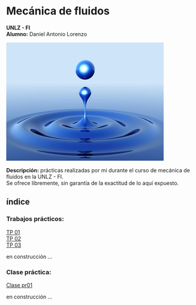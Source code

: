 # Mecánica de fluidos
__UNLZ - FI__   
__Alumno:__ Daniel Antonio Lorenzo 

![fluid-mechanics.jpg](img/fluid-mechanics.jpg)

__Descripción:__ prácticas realizadas por mi durante el curso de mecánica de fluidos en la UNLZ - FI.   
Se ofrece libremente, sin garantía de la exactitud de lo aquí expuesto.
## índice

### Trabajos prácticos:      
[TP 01](https://nbviewer.jupyter.org/github/daniel-lorenzo/Mecanica_de_fluidos/blob/master/TP_01.ipynb)   
[TP 02](https://nbviewer.jupyter.org/github/daniel-lorenzo/Mecanica_de_fluidos/blob/master/TP_02.ipynb)    
[TP 03](https://nbviewer.jupyter.org/github/daniel-lorenzo/Mecanica_de_fluidos/blob/master/TP_03.ipynb)

en construcción ... 

### Clase práctica:
[Clase pr01](https://nbviewer.jupyter.org/github/daniel-lorenzo/Mecanica_de_fluidos/blob/master/clase_p01.ipynb)

en construcción ...
